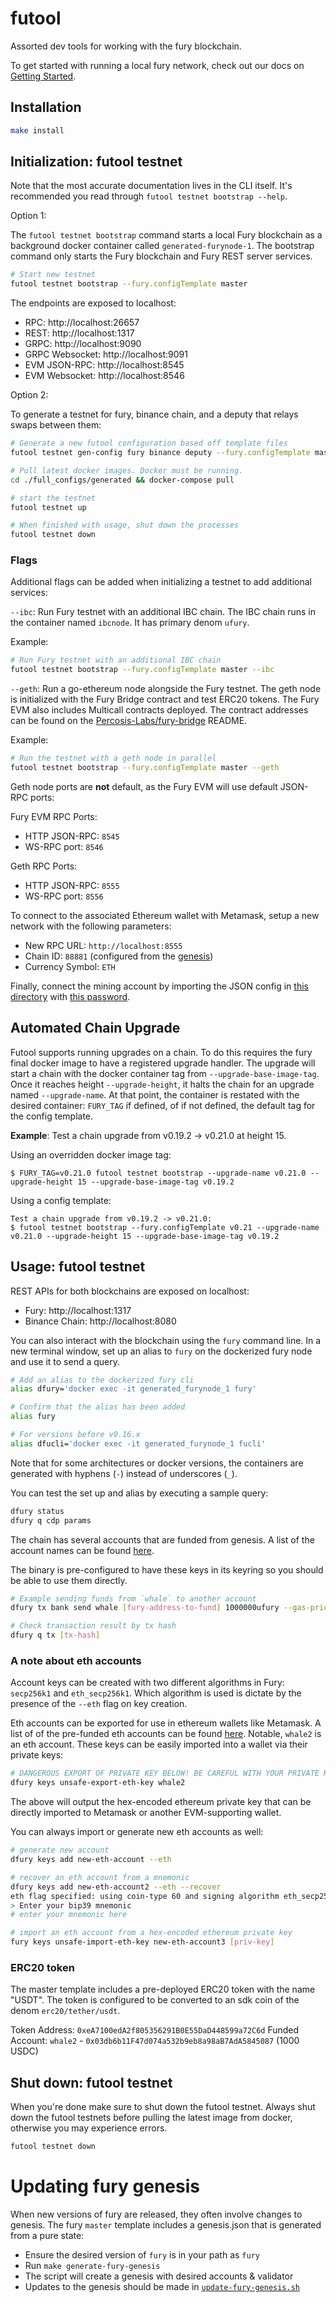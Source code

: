 # futool

Assorted dev tools for working with the fury blockchain.

To get started with running a local fury network, check out our docs on [Getting Started](https://docs.fury.io/docs/cosmos/getting-started).

## Installation

```bash
make install
```

## Initialization: futool testnet

Note that the most accurate documentation lives in the CLI itself. It's recommended you read through `futool testnet bootstrap --help`.

Option 1:

The `futool testnet bootstrap` command starts a local Fury blockchain as a
background docker container called `generated-furynode-1`. The bootstrap command
only starts the Fury blockchain and Fury REST server services.

```bash
# Start new testnet
futool testnet bootstrap --fury.configTemplate master
```

The endpoints are exposed to localhost:

* RPC: http://localhost:26657
* REST: http://localhost:1317
* GRPC: http://localhost:9090
* GRPC Websocket: http://localhost:9091
* EVM JSON-RPC: http://localhost:8545
* EVM Websocket: http://localhost:8546

Option 2:

To generate a testnet for fury, binance chain, and a deputy that relays swaps between them:

```bash
# Generate a new futool configuration based off template files
futool testnet gen-config fury binance deputy --fury.configTemplate master

# Pull latest docker images. Docker must be running.
cd ./full_configs/generated && docker-compose pull

# start the testnet
futool testnet up

# When finished with usage, shut down the processes
futool testnet down
```

### Flags

Additional flags can be added when initializing a testnet to add additional
services:

`--ibc`: Run Fury testnet with an additional IBC chain. The IBC chain runs in the container named `ibcnode`. It has primary denom `ufury`.

Example:

```bash
# Run Fury testnet with an additional IBC chain
futool testnet bootstrap --fury.configTemplate master --ibc
```

`--geth`: Run a go-ethereum node alongside the Fury testnet. The geth node is
initialized with the Fury Bridge contract and test ERC20 tokens. The Fury EVM
also includes Multicall contracts deployed. The contract addresses can be found
on the [Percosis-Labs/fury-bridge](https://github.com/Percosis-Labs/fury-bridge#development)
README.

Example:

```bash
# Run the testnet with a geth node in parallel
futool testnet bootstrap --fury.configTemplate master --geth
```

Geth node ports are **not** default, as the Fury EVM will use default JSON-RPC
ports:

Fury EVM RPC Ports:

* HTTP JSON-RPC: `8545`
* WS-RPC port: `8546`

Geth RPC Ports:

* HTTP JSON-RPC: `8555`
* WS-RPC port: `8556`

To connect to the associated Ethereum wallet with Metamask, setup a new network with the following parameters:
* New RPC URL: `http://localhost:8555`
* Chain ID: `88881` (configured from the [genesis](config/templates/geth/initstate/genesis.json#L3))
* Currency Symbol: `ETH`

Finally, connect the mining account by importing the JSON config in [this directory](config/templates/geth/initstate/.geth/keystore)
with [this password](config/templates/geth/initstate/eth-password).

## Automated Chain Upgrade

Futool supports running upgrades on a chain. To do this requires the fury final docker image to have a registered upgrade handler.
The upgrade will start a chain with the docker container tag from `--upgrade-base-image-tag`. Once it reaches height `--upgrade-height`, it halts the chain for an upgrade named `--upgrade-name`. At that point, the container is restated with the desired container: `FURY_TAG` if defined, of if not defined, the default tag for the config template.

**Example**:
Test a chain upgrade from v0.19.2 -> v0.21.0 at height 15.

Using an overridden docker image tag:
```
$ FURY_TAG=v0.21.0 futool testnet bootstrap --upgrade-name v0.21.0 --upgrade-height 15 --upgrade-base-image-tag v0.19.2
```

Using a config template:
```
Test a chain upgrade from v0.19.2 -> v0.21.0:
$ futool testnet bootstrap --fury.configTemplate v0.21 --upgrade-name v0.21.0 --upgrade-height 15 --upgrade-base-image-tag v0.19.2
```

## Usage: futool testnet

REST APIs for both blockchains are exposed on localhost:

- Fury: http://localhost:1317
- Binance Chain: http://localhost:8080

You can also interact with the blockchain using the `fury` command line. In a
new terminal window, set up an alias to `fury` on the dockerized fury node and
use it to send a query.

```bash
# Add an alias to the dockerized fury cli
alias dfury='docker exec -it generated_furynode_1 fury'

# Confirm that the alias has been added
alias fury

# For versions before v0.16.x
alias dfucli='docker exec -it generated_furynode_1 fucli'
```

Note that for some architectures or docker versions, the containers are generated with hyphens (`-`) instead of underscores (`_`).

You can test the set up and alias by executing a sample query:

```bash
dfury status
dfury q cdp params
```

The chain has several accounts that are funded from genesis. A list of the account names can be found [here](config/common/addresses.json).

The binary is pre-configured to have these keys in its keyring so you should be able to use them directly.
```bash
# Example sending funds from `whale` to another account
dfury tx bank send whale [fury-address-to-fund] 1000000ufury --gas-prices 0.001ufury -y

# Check transaction result by tx hash
dfury q tx [tx-hash]
```
### A note about eth accounts

Account keys can be created with two different algorithms in Fury: `secp256k1` and `eth_secp256k1`.
Which algorithm is used is dictate by the presence of the `--eth` flag on key creation.

Eth accounts can be exported for use in ethereum wallets like Metamask. A list of of the pre-funded eth accounts can be found [here](config/generate/genesis/auth.accounts/eth-accounts.json).
Notable, `whale2` is an eth account. These keys can be easily imported into a wallet via their private keys:
```bash
# DANGEROUS EXPORT OF PRIVATE KEY BELOW! BE CAREFUL WITH YOUR PRIVATE KEYS FOR MAINNET ACCOUNTS.
dfury keys unsafe-export-eth-key whale2
```
The above will output the hex-encoded ethereum private key that can be directly imported to Metamask or another EVM-supporting wallet.

You can always import or generate new eth accounts as well:
```bash
# generate new account
dfury keys add new-eth-account --eth

# recover an eth account from a mnemonic
dfury keys add new-eth-account2 --eth --recover
eth flag specified: using coin-type 60 and signing algorithm eth_secp256k1
> Enter your bip39 mnemonic
# enter your mnemonic here

# import an eth account from a hex-encoded ethereum private key
fury keys unsafe-import-eth-key new-eth-account3 [priv-key]
```

### ERC20 token

The master template includes a pre-deployed ERC20 token with the name "USDT". The token is configured to be converted to an sdk coin of the denom `erc20/tether/usdt`.

Token Address: `0xeA7100edA2f805356291B0E55DaD448599a72C6d`
Funded Account: `whale2` - `0x03db6b11F47d074a532b9eb8a98aB7AdA5845087` (1000 USDC)

## Shut down: futool testnet

When you're done make sure to shut down the futool testnet. Always shut down the futool testnets before pulling the latest image from docker, otherwise you may experience errors.

```bash
futool testnet down
```

# Updating fury genesis

When new versions of fury are released, they often involve changes to genesis.
The fury `master` template includes a genesis.json that is generated from a pure state:
* Ensure the desired version of `fury` is in your path as `fury`
* Run `make generate-fury-genesis`
* The script will create a genesis with desired accounts & validator
* Updates to the genesis should be made in [`update-fury-genesis.sh`](./config/generate/genesis/generate-fury-genesis.sh)
